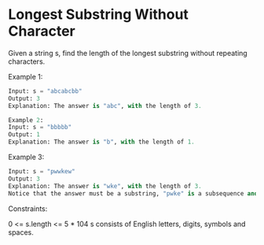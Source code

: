 # Longest Substring Without Character

Given a string s, find the length of the longest 
substring
 without repeating characters.

 

Example 1:
```python
Input: s = "abcabcbb"
Output: 3
Explanation: The answer is "abc", with the length of 3.
```

```python
Example 2:
Input: s = "bbbbb"
Output: 1
Explanation: The answer is "b", with the length of 1.
```

Example 3:
```python
Input: s = "pwwkew"
Output: 3
Explanation: The answer is "wke", with the length of 3.
Notice that the answer must be a substring, "pwke" is a subsequence and not a substring.
 ```

Constraints:

0 <= s.length <= 5 * 104
s consists of English letters, digits, symbols and spaces.
